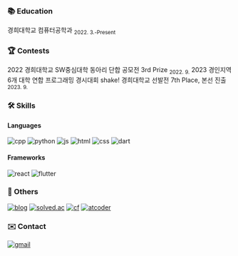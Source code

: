 ### 📚 Education
경희대학교 컴퓨터공학과 <sub>2022. 3.-Present</sub>

### 🏆 Contests
2022 경희대학교 SW중심대학 동아리 단합 공모전 3rd Prize <sub>2022. 9.</sub>
2023 경인지역 6개 대학 연합 프로그래밍 경시대회 shake! 경희대학교 선발전 7th Place, 본선 진출 <sub>2023. 9.</sub>

### 🛠️ Skills
#### Languages  
![cpp](https://img.shields.io/badge/C%2B%2B-00599C?style=for-the-badge&logo=c%2B%2B&logoColor=white)
![python](https://img.shields.io/badge/Python-3776AB?style=for-the-badge&logo=python&logoColor=white)
![js](https://img.shields.io/badge/JavaScript-F7DF1E?style=for-the-badge&logo=JavaScript&logoColor=white)
![html](https://img.shields.io/badge/HTML5-E34F26?style=for-the-badge&logo=html5&logoColor=white)
![css](https://img.shields.io/badge/CSS3-1572B6?style=for-the-badge&logo=css3&logoColor=white)
![dart](https://img.shields.io/badge/Dart-0175C2?style=for-the-badge&logo=dart&logoColor=white)

#### Frameworks
![react](https://img.shields.io/badge/React-20232A?style=for-the-badge&logo=react&logoColor=61DAFB)
![flutter](https://img.shields.io/badge/Flutter-02569B?style=for-the-badge&logo=flutter&logoColor=white)

### 📃 Others
[![blog](https://img.shields.io/badge/blog-000000?style=for-the-badge&logo=&logoColor=white)](https://nageune.github.io) [![solved.ac](https://img.shields.io/badge/solved.ac-26db23?style=for-the-badge&logo=&logoColor=white)](https://solved.ac/profile/kangkh0906) [![cf](https://img.shields.io/badge/Codeforces-445f9d?style=for-the-badge&logo=Codeforces&logoColor=white)](https://codeforces.com/profile/nageune) [![atcoder](https://img.shields.io/badge/atcoder-000000?style=for-the-badge&logo=&logoColor=white)](https://atcoder.jp/users/nageune)

### ✉️ Contact
[![gmail](https://img.shields.io/badge/kangkh0906@khu.ac.kr-D14836?style=for-the-badge&logo=gmail&logoColor=white)](mailto:kangkh0906@khu.ac.kr)
